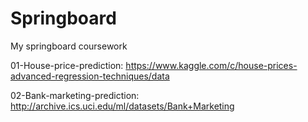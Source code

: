 # Springboard
My springboard coursework


01-House-price-prediction: https://www.kaggle.com/c/house-prices-advanced-regression-techniques/data

02-Bank-marketing-prediction: http://archive.ics.uci.edu/ml/datasets/Bank+Marketing

